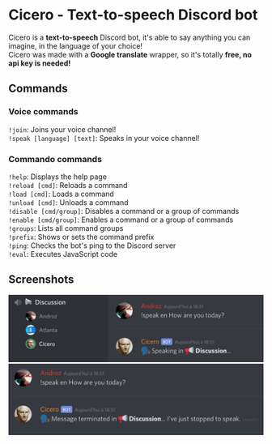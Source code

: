 # Cicero - Text-to-speech Discord bot

Cicero is a **text-to-speech** Discord bot, it's able to say anything you can imagine, in the language of your choice!  
Cicero was made with a **Google translate** wrapper, so it's totally **free, no api key is needed!**

## Commands

### Voice commands

`!join`: Joins your voice channel!  
`!speak [language] [text]`: Speaks in your voice channel!

### Commando commands

`!help`: Displays the help page  
`!reload [cmd]`: Reloads a command  
`!load [cmd]`: Loads a command  
`!unload [cmd]`: Unloads a command  
`!disable [cmd/group]`: Disables a command or a group of commands  
`!enable [cmd/group]`: Enables a command or a group of commands  
`!groups`: Lists all command groups  
`!prefix`: Shows or sets the command prefix  
`!ping`: Checks the bot's ping to the Discord server  
`!eval`: Executes JavaScript code  

## Screenshots

![speaking](images/speaking.png)
![terminated](images/terminated.png)